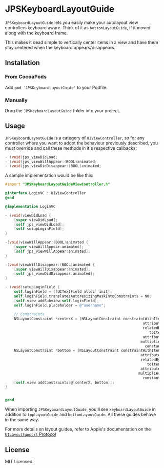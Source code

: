 # JPSKeyboardLayoutGuide

`JPSKeyboardLayoutGuide` lets you easily make your autolayout view controllers keyboard aware. Think of it as `bottomLayoutGuide`, if it moved along with the keyboard frame.

This makes it dead simple to vertically center items in a view and have them stay centered when the keyboard appears/disappears.

## Installation

### From CocoaPods

Add `pod 'JPSKeyboardLayoutGuide'` to your Podfile.

### Manually

Drag the `JPSKeyboardLayoutGuide` folder into your project.

## Usage

`JPSKeyboardLayoutGuide` is a category of `UIViewController`, so for any controller where you want to adopt the behaviour previously described, you must override and call these methods in it's respective callbacks:

```objective-c
- (void)jps_viewDidLoad;
- (void)jps_viewWillAppear:(BOOL)animated;
- (void)jps_viewDidDisappear:(BOOL)animated;

```

A sample implementation would be like this:

```objective-c
#import "JPSKeyboardLayoutGuideViewController.h"

@interface LoginVC : UIViewController
@end

@implementation LoginVC

- (void)viewDidLoad {
    [super viewDidLoad];
    [self jps_viewDidLoad];    
    [self setupLoginField];
}

-(void)viewWillAppear:(BOOL)animated {
    [super viewWillAppear:animated];
    [self jps_viewWillAppear:animated];
}

-(void)viewWillDisappear:(BOOL)animated {
    [super viewWillDisappear:animated];
    [self jps_viewDidDisappear:animated];
}

- (void)setupLoginField {
    self.loginField = [[UITextField alloc] init];
    self.loginField.translatesAutoresizingMaskIntoConstraints = NO;
    [self.view addSubview:self.loginField];
    self.loginField.placeholder = @"username";
    
    // Constraints
    NSLayoutConstraint *centerX = [NSLayoutConstraint constraintWithItem:self.loginField
                                                               attribute:NSLayoutAttributeCenterX
                                                               relatedBy:NSLayoutRelationEqual
                                                                  toItem:self.view
                                                               attribute:NSLayoutAttributeCenterX
                                                              multiplier:1.0f
                                                                constant:0.0f];
    NSLayoutConstraint *bottom = [NSLayoutConstraint constraintWithItem:self.loginField
                                                              attribute:NSLayoutAttributeBottom
                                                              relatedBy:NSLayoutRelationEqual
                                                                 toItem:self.keyboardLayoutGuide
                                                              attribute:NSLayoutAttributeTop
                                                             multiplier:1.0f
                                                               constant:-10.0f];
    [self.view addConstraints:@[centerX, bottom]];
}


@end
```

When importing `JPSKeyboardLayoutGuide`, you'll see `keyboardLayoutGuide` in addition to `topLayoutGuide` and `bottomLayoutGuide`. All these guides behave in the same way.

For more details on layout guides, refer to Apple's documentation on the [`UILayoutSupport` Protocol](https://developer.apple.com/library/ios/documentation/uikit/reference/UILayoutSupport_Protocol/Reference/Reference.html)

## License

MIT Licensed.
